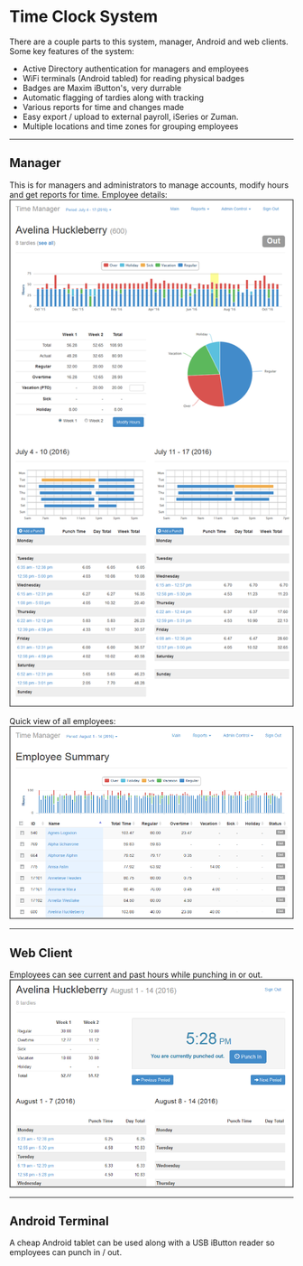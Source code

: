# Time Clock System
There are a couple parts to this system, manager, Android and web clients. Some key features of the system:
* Active Directory authentication for managers and employees
* WiFi terminals (Android tabled) for reading physical badges
* Badges are Maxim iButton's, very durrable
* Automatic flagging of tardies along with tracking
* Various reports for time and changes made
* Easy export / upload to external payroll, iSeries or Zuman.
* Multiple locations and time zones for grouping employees

- - -

## Manager
This is for managers and administrators to manage accounts, modify hours and get reports for time. Employee details:
<img src="docs/manager-emp_detail.png">

Quick view of all employees:
<img src="docs/manager-emp_all.png">


- - -

## Web Client
Employees can see current and past hours while punching in or out.
<img src="docs/employee-review.png">

- - -

## Android Terminal
A cheap Android tablet can be used along with a USB iButton reader so employees can punch in / out.
